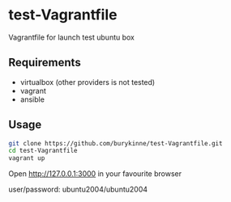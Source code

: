# test-Vagrantfile

Vagrantfile for launch test ubuntu box

## Requirements
 - virtualbox (other providers is not tested)
 - vagrant
 - ansible

## Usage

```sh
git clone https://github.com/burykinne/test-Vagrantfile.git
cd test-Vagrantfile
vagrant up
```
Open http://127.0.0.1:3000 in your favourite browser

user/password: ubuntu2004/ubuntu2004
